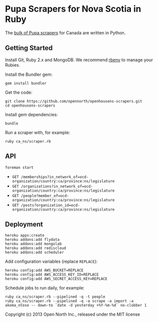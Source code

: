 # Pupa Scrapers for Nova Scotia in Ruby

The [bulk of Pupa scrapers](http://github.com/opencivicdata/scrapers-ca) for Canada are written in Python.

## Getting Started

Install Git, Ruby 2.x and MongoDB. We recommend [rbenv](https://github.com/sstephenson/rbenv) to manage your Rubies.

Install the Bundler gem:

    gem install bundler

Get the code:

    git clone https://github.com/opennorth/openhousens-scrapers.git
    cd openhousens-scrapers

Install gem dependencies:

    bundle

Run a scraper with, for example:

    ruby ca_ns/scraper.rb

## API

    foreman start

* `GET /memberships?in_network_of=ocd-organization/country:ca/province:ns/legislature`
* `GET /organizations?in_network_of=ocd-organization/country:ca/province:ns/legislature`
* `GET /people?member_of=ocd-organization/country:ca/province:ns/legislature`
* `GET /posts?organization_id=ocd-organization/country:ca/province:ns/legislature`

## Deployment

    heroku apps:create
    heroku addons:add flydata
    heroku addons:add mongolab
    heroku addons:add rediscloud
    heroku addons:add scheduler

Add configuration variables (replace `REPLACE`):

    heroku config:add AWS_BUCKET=REPLACE
    heroku config:add AWS_ACCESS_KEY_ID=REPLACE
    heroku config:add AWS_SECRET_ACCESS_KEY=REPLACE

Schedule jobs to run daily, for example:

    ruby ca_ns/scraper.rb --pipelined -q -t people
    ruby ca_ns/scraper.rb --pipelined -q -a scrape -a import -a akoma_ntoso -- down-to `date -d yesterday +%Y-%m-%d` no-clobber 1

Copyright (c) 2013 Open North Inc., released under the MIT license
